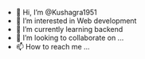 - 👋 Hi, I’m @Kushagra1951
- 👀 I’m interested in Web development
- 🌱 I’m currently learning backend
- 💞️ I’m looking to collaborate on ...
- 📫 How to reach me ...

<!---
Kushagra1951/Kushagra1951 is a ✨ special ✨ repository because its `README.md` (this file) appears on your GitHub profile.
You can click the Preview link to take a look at your changes.
--->
